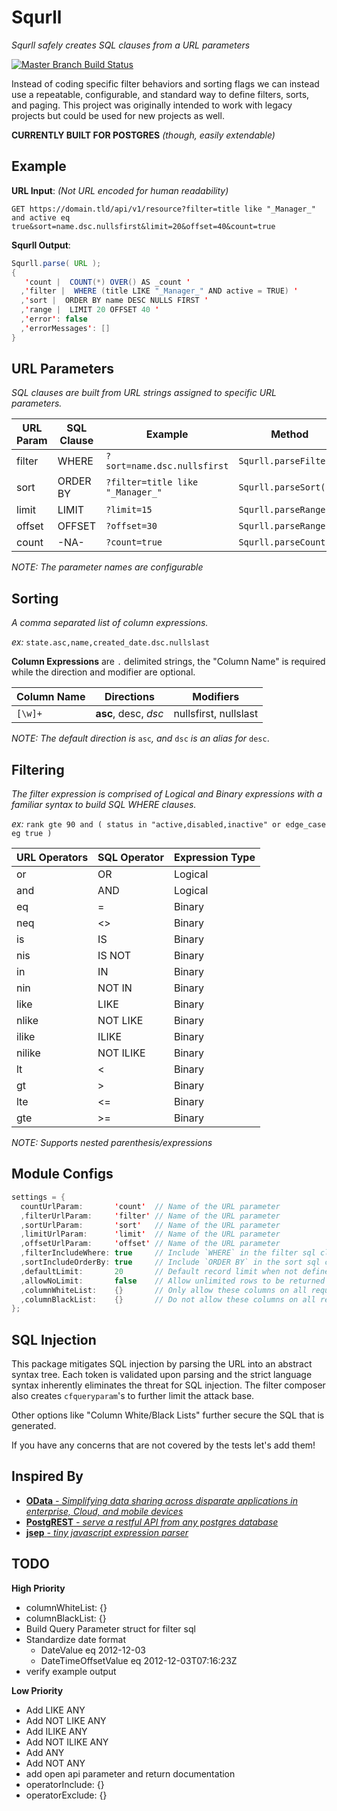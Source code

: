 # Squrll

_Squrll safely creates SQL clauses from a URL parameters_

[![Master Branch Build Status](https://img.shields.io/travis/coryasilva/squrrl/master.svg?style=flat-square&label=master)](https://travis-ci.org/coryasilva/squrrl)

Instead of coding specific filter behaviors and sorting flags we can instead use a repeatable, configurable, and standard way to define filters, sorts, and paging.  This project was originally intended to work with legacy projects but could be used for new projects as well.

**CURRENTLY BUILT FOR POSTGRES** _(though, easily extendable)_

## Example

**URL Input**: _(Not URL encoded for human readability)_

`GET https://domain.tld/api/v1/resource?filter=title like "_Manager_" and active eq true&sort=name.dsc.nullsfirst&limit=20&offset=40&count=true`

**Squrll Output**:

```java
Squrll.parse( URL );
{
   'count |  COUNT(*) OVER() AS _count '
  ,'filter |  WHERE (title LIKE "_Manager_" AND active = TRUE) '
  ,'sort |  ORDER BY name DESC NULLS FIRST '
  ,'range |  LIMIT 20 OFFSET 40 '
  ,'error': false
  ,'errorMessages': []
}
```

## URL Parameters

_SQL clauses are built from URL strings assigned to specific URL parameters._

| URL Param | SQL Clause | Example | Method |
| --- | --- | --- | --- |
| filter | WHERE | `?sort=name.dsc.nullsfirst` | `Squrll.parseFilter()` |
| sort | ORDER BY | `?filter=title like "_Manager_"` | `Squrll.parseSort()` |
| limit | LIMIT | `?limit=15` | `Squrll.parseRange()` |
| offset | OFFSET | `?offset=30` | `Squrll.parseRange()` |
| count | -NA- | `?count=true` | `Squrll.parseCount()` |

*NOTE: The parameter names are configurable*

## Sorting

_A comma separated list of column expressions._

_ex:_ `state.asc,name,created_date.dsc.nullslast`

**Column Expressions** are `.` delimited strings, the "Column Name" is required while the direction and modifier are optional.

| Column Name | Directions | Modifiers |
| --- | --- | --- |
| `[\w]+` | **asc**, desc, _dsc_  | nullsfirst, nullslast |

_NOTE: The default direction is_ `asc`_, and_ `dsc` _is an alias for_ `desc`.

## Filtering

_The filter expression is comprised of Logical and Binary expressions with a familiar syntax to build SQL WHERE clauses._

_ex:_ `rank gte 90 and ( status in "active,disabled,inactive" or edge_case eg true )`

| URL Operators | SQL Operator | Expression Type |
| --- | --- | --- |
| or | OR | Logical |
| and | AND | Logical |
| eq | = | Binary |
| neq | <> | Binary |
| is | IS | Binary |
| nis | IS NOT | Binary |
| in | IN | Binary |
| nin | NOT IN | Binary |
| like | LIKE | Binary |
| nlike | NOT LIKE | Binary |
| ilike | ILIKE | Binary |
| nilike | NOT ILIKE | Binary |
| lt | < | Binary |
| gt | > | Binary |
| lte | <= | Binary |
| gte | >= | Binary |

*NOTE: Supports nested parenthesis/expressions*

## Module Configs

```java
settings = {
  countUrlParam:       'count'  // Name of the URL parameter
  ,filterUrlParam:     'filter' // Name of the URL parameter
  ,sortUrlParam:       'sort'   // Name of the URL parameter
  ,limitUrlParam:      'limit'  // Name of the URL parameter
  ,offsetUrlParam:     'offset' // Name of the URL parameter
  ,filterIncludeWhere: true     // Include `WHERE` in the filter sql clause
  ,sortIncludeOrderBy: true     // Include `ORDER BY` in the sort sql clause
  ,defaultLimit:       20       // Default record limit when not defined, ignored if allowNoLimit is true
  ,allowNoLimit:       false    // Allow unlimited rows to be returned
  ,columnWhiteList:    {}       // Only allow these columns on all requests
  ,columnBlackList:    {}       // Do not allow these columns on all requests
};
```

## SQL Injection

This package mitigates SQL injection by parsing the URL into an abstract syntax tree.  Each token is validated upon parsing and the strict language syntax inherently eliminates the threat for SQL injection.  The filter composer also creates `cfqueryparam`'s to further limit the attack base.

Other options like "Column White/Black Lists" further secure the SQL that is generated.

If you have any concerns that are not covered by the tests let's add them!

## Inspired By

- [**OData** _- Simplifying data sharing across disparate applications in enterprise, Cloud, and mobile devices_](http://docs.oasis-open.org/odata/odata/v4.0/odata-v4.0-part2-url-conventions.html)
- [**PostgREST** _- serve a restful API from any postgres database_](https://postgrest.com/en/v4.3/)
- [**jsep** _- tiny javascript expression parser_](http://jsep.from.so/)

## TODO

**High Priority**
- columnWhiteList: {}
- columnBlackList: {}
- Build Query Parameter struct for filter sql
- Standardize date format
  - DateValue eq 2012-12-03
  - DateTimeOffsetValue eq 2012-12-03T07:16:23Z
- verify example output

**Low Priority**
- Add LIKE ANY
- Add NOT LIKE ANY
- Add ILIKE ANY
- Add NOT ILIKE ANY
- Add ANY
- Add NOT ANY
- add open api parameter and return documentation
- operatorInclude: {}
- operatorExclude: {}